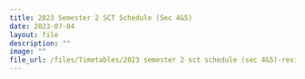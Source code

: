 ```yaml
---
title: 2023 Semester 2 SCT Schedule (Sec 4&5)
date: 2023-07-04
layout: file
description: ""
image: ""
file_url: /files/Timetables/2023 semester 2 sct schedule (sec 4&5)-revised.pdf
---
```

